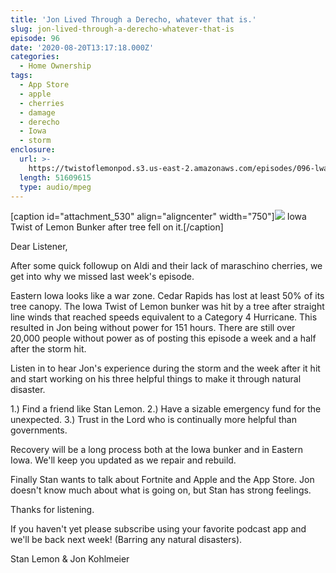 ```yaml
---
title: 'Jon Lived Through a Derecho, whatever that is.'
slug: jon-lived-through-a-derecho-whatever-that-is
episode: 96
date: '2020-08-20T13:17:18.000Z'
categories:
  - Home Ownership
tags:
  - App Store
  - apple
  - cherries
  - damage
  - derecho
  - Iowa
  - storm
enclosure:
  url: >-
    https://twistoflemonpod.s3.us-east-2.amazonaws.com/episodes/096-lwatol-20200820.mp3
  length: 51609615
  type: audio/mpeg
---
```


\[caption id="attachment_530" align="aligncenter" width="750"\]![](images/tree-on-house-1024x682.jpg) Iowa Twist of Lemon Bunker after tree fell on it.\[/caption\]

Dear Listener,

After some quick followup on Aldi and their lack of maraschino cherries, we get into why we missed last week's episode.

Eastern Iowa looks like a war zone. Cedar Rapids has lost at least 50% of its tree canopy. The Iowa Twist of Lemon bunker was hit by a tree after straight line winds that reached speeds equivalent to a Category 4 Hurricane. This resulted in Jon being without power for 151 hours. There are still over 20,000 people without power as of posting this episode a week and a half after the storm hit.

Listen in to hear Jon's experience during the storm and the week after it hit and start working on his three helpful things to make it through natural disaster.

1.) Find a friend like Stan Lemon. 2.) Have a sizable emergency fund for the unexpected. 3.) Trust in the Lord who is continually more helpful than governments.

Recovery will be a long process both at the Iowa bunker and in Eastern Iowa. We'll keep you updated as we repair and rebuild.

Finally Stan wants to talk about Fortnite and Apple and the App Store. Jon doesn't know much about what is going on, but Stan has strong feelings.

Thanks for listening.

If you haven't yet please subscribe using your favorite podcast app and we'll be back next week! (Barring any natural disasters).

Stan Lemon & Jon Kohlmeier
